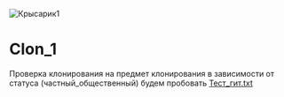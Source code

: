 ![Крысарик1](https://user-images.githubusercontent.com/113423144/190411302-bd18cff1-c043-4b95-96c2-3e2c46b21438.jpg)
# Clon_1
Проверка клонирования на предмет клонирования в зависимости от статуса (частный_общественный)
будем пробовать
[Тест_гит.txt](https://github.com/IvanN1864/-_-/files/9575706/_.txt)
